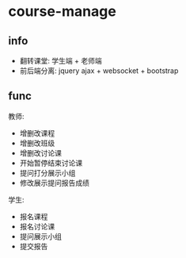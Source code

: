 # course-manage
## info
- 翻转课堂: 学生端 + 老师端
- 前后端分离: jquery ajax + websocket + bootstrap
## func
教师:
- 增删改课程
- 增删改班级
- 增删改讨论课
- 开始暂停结束讨论课
- 提问打分展示小组
- 修改展示提问报告成绩

学生:
- 报名课程
- 报名讨论课
- 提问展示小组
- 提交报告


